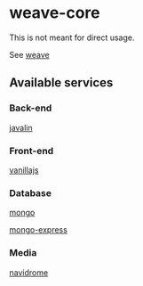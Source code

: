 # weave-core

This is not meant for direct usage.

See [weave](https://github.com/nicolas-tdc/weave)

## Available services

### Back-end

[javalin](https://github.com/nicolas-tdc/weave-javalin)

### Front-end

[vanillajs](https://github.com/nicolas-tdc/weave-vanillajs)

### Database

[mongo](https://github.com/nicolas-tdc/weave-mongo)

[mongo-express](https://github.com/nicolas-tdc/weave-mongo-express)

### Media

[navidrome](https://github.com/nicolas-tdc/weave-navidrome)

